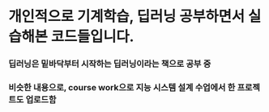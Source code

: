 # 개인적으로 기계학습, 딥러닝 공부하면서 실습해본 코드들입니다.

### 딥러닝은 밑바닥부터 시작하는 딥러닝이라는 책으로 공부 중 

### 비슷한 내용으로, course work으로 지능 시스템 설계 수업에서  한 프로젝트도 업로드함

